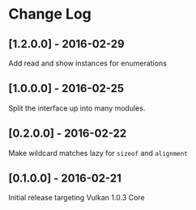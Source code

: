 # Change Log

## [1.2.0.0] - 2016-02-29
Add read and show instances for enumerations

## [1.0.0.0] - 2016-02-25
Split the interface up into many modules.

## [0.2.0.0] - 2016-02-22
Make wildcard matches lazy for `sizeof` and `alignment`

## [0.1.0.0] - 2016-02-21
Initial release targeting Vulkan 1.0.3 Core
